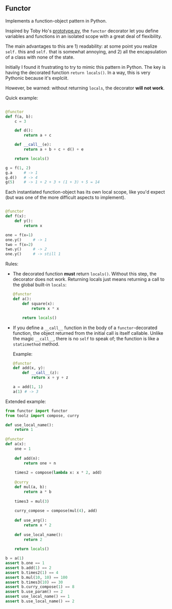 Functor
-------

Implements a function-object pattern in Python. 

Inspired by Toby Ho's [prototype.py](https://github.com/airportyh/misc/tree/master/prototype.py), the `functor` decorator let you define variables and functions in an isolated scope with a great deal of flexibility.

The main advantages to this are 1) readability: at some point you realize `self.` this and `self.` that is somewhat annoying, and 2) all the encapsulation of a class with none of the state. 

Initially I found it frustrating to try to mimic this pattern in Python. The key is having the decorated function `return locals()`. In a way, this is very Pythonic because it's explciit. 

However, be warned: without returning `locals`, the decorator **will not work**.  

Quick example:

```python

@functor
def f(a, b):
    c = 3

    def d():
        return a + c

    def __call__(e):
        return a + b + c + d() + e

    return locals()

g = f(1, 2)
g.a     # -> 1
g.d()   # -> 4
g(5)    # -> 1 + 2 + 3 + (1 + 3) + 5 = 14
```

Each instantiated function-object has its own local scope, like you'd expect (but was one of the more difficult aspects to implement). 

```python

@functor
def f(x):
    def y():
        return x

one = f(x=1)
one.y()     # -> 1
two = f(x=2)
two.y()     # -> 2
one.y()     # -> still 1
```

Rules:

- The decorated function **must** return `locals()`. Without this step, the decorator does not work. Returning locals just means returning a call to the global built-in `locals`:

  ```python
  @functor
  def a():
      def square(x):
          return x * x

      return locals()
  ```
- If you define a `__call__` function in the body of a `functor`-decorated function, the object returned from the initial call is itself callable. Unlike the magic `__call__`, there is no `self` to speak of; the function is like a `staticmethod` method.   
  
  Example:
  
  ```python
  @functor
  def add(x, y):
      def __call__(z):
          return x + y + z
  
  a = add(1, 1)
  a(1) # -> 3
  ```

Extended example: 

```python
from functor import functor
from toolz import compose, curry

def use_local_name():
    return 1
  
@functor
def a(x):
    one = 1 
    
    def add(n):
        return one + n
    
    times2 = compose(lambda x: x * 2, add)
    
    @curry
    def mul(a, b):
        return a * b
    
    times3 = mul(3)
    
    curry_compose = compose(mul(4), add)
    
    def use_arg():
        return x * 2
    
    def use_local_name():
        return 2
        
    return locals()

b = a(1)
assert b.one == 1
assert b.add(1) == 2
assert b.times2(1) == 4
assert b.mul(10, 10) == 100
assert b.times3(10) == 30
assert b.curry_compose(1) == 8
assert b.use_param() == 2
assert use_local_name() == 1
assert b.use_local_name() == 2
```
